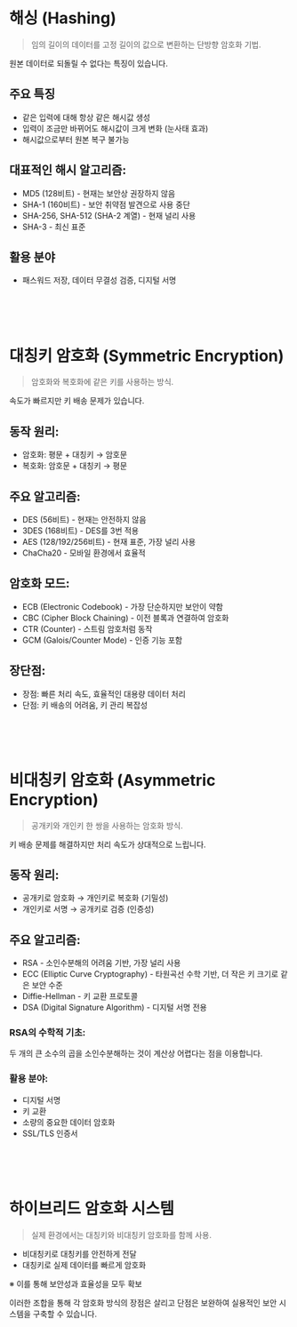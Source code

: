 # 해싱 (Hashing)

> 임의 길이의 데이터를 고정 길이의 값으로 변환하는 단방향 암호화 기법.

원본 데이터로 되돌릴 수 없다는 특징이 있습니다.

## 주요 특징

- 같은 입력에 대해 항상 같은 해시값 생성
- 입력이 조금만 바뀌어도 해시값이 크게 변화 (눈사태 효과)
- 해시값으로부터 원본 복구 불가능


## 대표적인 해시 알고리즘:

- MD5 (128비트) - 현재는 보안상 권장하지 않음
- SHA-1 (160비트) - 보안 취약점 발견으로 사용 중단
- SHA-256, SHA-512 (SHA-2 계열) - 현재 널리 사용
- SHA-3 - 최신 표준

## 활용 분야
- 패스워드 저장, 데이터 무결성 검증, 디지털 서명

<br><br><br>

# 대칭키 암호화 (Symmetric Encryption)
> 암호화와 복호화에 같은 키를 사용하는 방식. 

속도가 빠르지만 키 배송 문제가 있습니다.

## 동작 원리:
- 암호화: 평문 + 대칭키 → 암호문
- 복호화: 암호문 + 대칭키 → 평문


## 주요 알고리즘:

- DES (56비트) - 현재는 안전하지 않음
- 3DES (168비트) - DES를 3번 적용
- AES (128/192/256비트) - 현재 표준, 가장 널리 사용
- ChaCha20 - 모바일 환경에서 효율적


## 암호화 모드:

- ECB (Electronic Codebook) - 가장 단순하지만 보안이 약함
- CBC (Cipher Block Chaining) - 이전 블록과 연결하여 암호화
- CTR (Counter) - 스트림 암호처럼 동작
- GCM (Galois/Counter Mode) - 인증 기능 포함


## 장단점:

- 장점: 빠른 처리 속도, 효율적인 대용량 데이터 처리
- 단점: 키 배송의 어려움, 키 관리 복잡성


<br><br><br>

# 비대칭키 암호화 (Asymmetric Encryption)
> 공개키와 개인키 한 쌍을 사용하는 암호화 방식. 

키 배송 문제를 해결하지만 처리 속도가 상대적으로 느립니다.


## 동작 원리:

- 공개키로 암호화 → 개인키로 복호화 (기밀성)
- 개인키로 서명 → 공개키로 검증 (인증성)


## 주요 알고리즘:

- RSA - 소인수분해의 어려움 기반, 가장 널리 사용
- ECC (Elliptic Curve Cryptography) - 타원곡선 수학 기반, 더 작은 키 크기로 같은 보안 수준
- Diffie-Hellman - 키 교환 프로토콜
- DSA (Digital Signature Algorithm) - 디지털 서명 전용

### RSA의 수학적 기초:
두 개의 큰 소수의 곱을 소인수분해하는 것이 계산상 어렵다는 점을 이용합니다.

### 활용 분야:

- 디지털 서명
- 키 교환
- 소량의 중요한 데이터 암호화
- SSL/TLS 인증서

<br><br><br>

# 하이브리드 암호화 시스템
> 실제 환경에서는 대칭키와 비대칭키 암호화를 함께 사용.

- 비대칭키로 대칭키를 안전하게 전달
- 대칭키로 실제 데이터를 빠르게 암호화

※ 이를 통해 보안성과 효율성을 모두 확보

이러한 조합을 통해 각 암호화 방식의 장점은 살리고 단점은 보완하여 실용적인 보안 시스템을 구축할 수 있습니다.